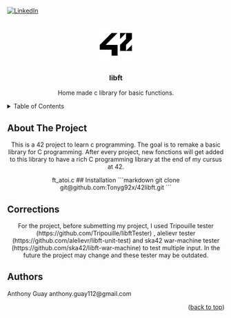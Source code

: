 <div id="top"></div>

[![LinkedIn][linkedin-shield]][linkedin-url]

<!-- PROJECT LOGO -->
<br />
<div align="center">
  <a href="https://github.com/github_username/repo_name">
    <img src="images/42_Logo.svg.png" alt="Logo" width="80" height="80">
  </a>

<h3 align="center">libft</h3>

  <p align="center">
    Home made c library for basic functions.
  </p>
</div>

<!-- TABLE OF CONTENTS -->
<details>
  <summary>Table of Contents</summary>
  <ol>
    <li>
      <a href="#about-the-project">About The Project</a>
    </li>
    <li>
      <a href="#installation">Installation</a>
    </li>
    <li>
      <a href="#ft_atoi">ft_atoi</a>
    </li>
    <li>
      <a href="#Corrections">Corrections</a>
    </li>
    <li>
      <a href="#Authors">Authors</a>
    </li>
  </ol>
</details>

<!-- ABOUT THE PROJECT -->
## About The Project

<p align="center">
  This is a 42 project to learn c programming. The goal is to remake a basic library for C programming. After every project, new fonctions will get added to this library to have a rich C programming library at the end of my cursus at 42.

<!-- FT_ATOI -->
 <p align="center">
   ft_atoi.c
 <!-- INSTALLATION -->
## Installation
```markdown
git clone git@github.com:Tonyg92x/42libft.git
```
 
 <!-- CORRECTIONS -->
## Corrections
<p align="center">
  For the project, before submetting my project, I used Tripouille tester (https://github.com/Tripouille/libftTester) , 
alelievr tester (https://github.com/alelievr/libft-unit-test) and ska42 war-machine tester (https://github.com/ska42/libft-war-machine) to test multiple input. In the future the project may change and these tester may be outdated. 

<!-- Authors -->
## Authors
<p align="left">
  Anthony Guay anthony.guay112@gmail.com
<p align="right">(<a href="#top">back to top</a>)</p>

<!-- MARKDOWN LINKS & IMAGES -->
<!-- https://www.markdownguide.org/basic-syntax/#reference-style-links -->
[linkedin-shield]: https://img.shields.io/badge/-LinkedIn-black.svg?style=for-the-badge&logo=linkedin&colorB=555
[linkedin-url]: https://www.linkedin.com/in/anthony-guay-75b27421b/
[product-screenshot]: images/screenshot.png
